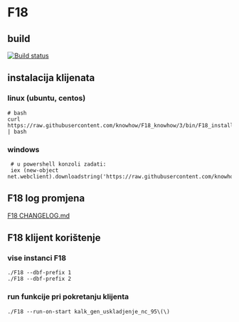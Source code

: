 # F18

## build

[![Build status](https://ci.appveyor.com/api/projects/status/eg8qsklygduukk87?svg=true)](https://ci.appveyor.com/project/hernad/f18-knowhow)


## instalacija klijenata


### linux (ubuntu, centos)

    # bash
    curl https://raw.githubusercontent.com/knowhow/F18_knowhow/3/bin/F18_install.sh | bash

### windows

     # u powershell konzoli zadati:
     iex (new-object net.webclient).downloadstring('https://raw.githubusercontent.com/knowhow/F18_knowhow/3/bin/F18_install.ps1')



## F18 log promjena

[F18 CHANGELOG.md](CHANGELOG.md)


## F18 klijent korištenje

### vise instanci F18

    ./F18 --dbf-prefix 1
    ./F18 --dbf-prefix 2

### run funkcije pri pokretanju klijenta

    ./F18 --run-on-start kalk_gen_uskladjenje_nc_95\(\)
